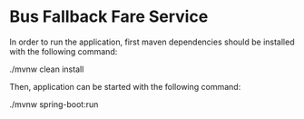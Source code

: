 # Bus Fallback Fare Service

In order to run the application, first maven dependencies should be installed with the following command:

./mvnw clean install

Then, application can be started with the following command:

./mvnw spring-boot:run